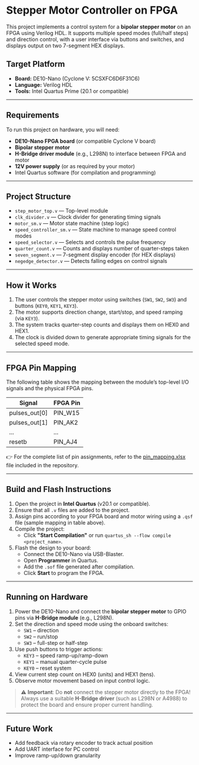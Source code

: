 # Stepper Motor Controller on FPGA

This project implements a control system for a **bipolar stepper motor** on an FPGA using Verilog HDL. It supports multiple speed modes (full/half steps) and direction control, with a user interface via buttons and switches, and displays output on two 7-segment HEX displays.

## Target Platform

- **Board:** DE10-Nano (Cyclone V: 5CSXFC6D6F31C6)
- **Language:** Verilog HDL
- **Tools:** Intel Quartus Prime (20.1 or compatible)

---

## Requirements

To run this project on hardware, you will need:

- **DE10-Nano FPGA board** (or compatible Cyclone V board)
- **Bipolar stepper motor**
- **H-Bridge driver module** (e.g., L298N) to interface between FPGA and motor
- **12V power supply** (or as required by your motor)
- Intel Quartus software (for compilation and programming)

---

## Project Structure

- `step_motor_top.v` — Top-level module
- `clk_divider.v` — Clock divider for generating timing signals
- `motor_sm.v` — Motor state machine (step logic)
- `speed_controller_sm.v` — State machine to manage speed control modes
- `speed_selector.v` — Selects and controls the pulse frequency
- `quarter_count.v` — Counts and displays number of quarter-steps taken
- `seven_segment.v` — 7-segment display encoder (for HEX displays)
- `negedge_detector.v` — Detects falling edges on control signals

---

## How it Works

1. The user controls the stepper motor using switches (`SW1`, `SW2`, `SW3`) and buttons (`KEY0`, `KEY1`, `KEY3`).
2. The motor supports direction change, start/stop, and speed ramping (via `KEY3`).
3. The system tracks quarter-step counts and displays them on HEX0 and HEX1.
4. The clock is divided down to generate appropriate timing signals for the selected speed mode.

---

## FPGA Pin Mapping

The following table shows the mapping between the module’s top-level I/O signals and the physical FPGA pins.

| Signal         | FPGA Pin |
|----------------|-----------|
| pulses_out[0]  | PIN_W15   |
| pulses_out[1]  | PIN_AK2   |
| ...            | ...       |
| resetb         | PIN_AJ4   |

👉 For the complete list of pin assignments, refer to the [pin_mapping.xlsx](./PinsMapping.csv) file included in the repository.

---

## Build and Flash Instructions

1. Open the project in **Intel Quartus** (v20.1 or compatible).
2. Ensure that all `.v` files are added to the project.
3. Assign pins according to your FPGA board and motor wiring using a `.qsf` file (sample mapping in table above).
4. Compile the project:
   - Click **"Start Compilation"** or run `quartus_sh --flow compile <project_name>`.
5. Flash the design to your board:
   - Connect the DE10-Nano via USB-Blaster.
   - Open **Programmer** in Quartus.
   - Add the `.sof` file generated after compilation.
   - Click **Start** to program the FPGA.

---

## Running on Hardware

1. Power the DE10-Nano and connect the **bipolar stepper motor** to GPIO pins via **H-Bridge module** (e.g., L298N).
2. Set the direction and speed mode using the onboard switches:
   - `SW1` – direction
   - `SW2` – run/stop
   - `SW3` – full-step or half-step
3. Use push buttons to trigger actions:
   - `KEY3` – speed ramp-up/ramp-down
   - `KEY1` – manual quarter-cycle pulse
   - `KEY0` – reset system
4. View current step count on HEX0 (units) and HEX1 (tens).
5. Observe motor movement based on input control logic.

> ⚠️ **Important**: Do **not** connect the stepper motor directly to the FPGA!  
> Always use a suitable **H-Bridge driver** (such as L298N or A4988) to protect the board and ensure proper current handling.

---

## Future Work

- Add feedback via rotary encoder to track actual position
- Add UART interface for PC control
- Improve ramp-up/down granularity
